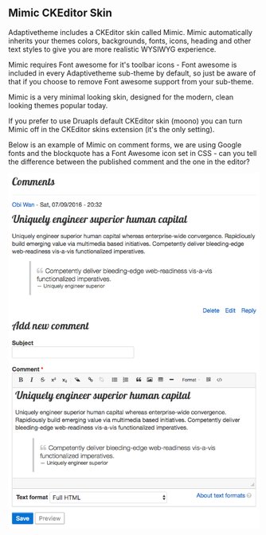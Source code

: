 ## Mimic CKEditor Skin

Adaptivetheme includes a CKEditor skin called Mimic. Mimic automatically inherits your themes colors, backgrounds, fonts, icons, heading and other text styles to give you are more realistic WYSIWYG experience. 

Mimic requires Font awesome for it's toolbar icons - Font awesome is included in every Adaptivetheme sub-theme by default, so just be aware of that if you choose to remove Font awesome support from your sub-theme.

Mimic is a very minimal looking skin, designed for the modern, clean looking themes popular today.

If you prefer to use Druapls default CKEditor skin (moono) you can turn Mimic off in the CKEditor skins extension (it's the only setting).

Below is an example of Mimic on comment forms, we are using Google fonts and the blockquote has a Font Awesome icon set in CSS - can you tell the difference between the published comment and the one in the editor?

![Mimic](img/CKEditor-Mimic.png)



